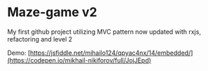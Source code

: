 # Maze-game v2
My first github project utilizing MVC pattern now updated with rxjs, refactoring and level 2

Demo:
[https://jsfiddle.net/mihailo124/qpyac4nx/14/embedded/](https://codepen.io/mikhail-nikiforov/full/JojJEpd)
